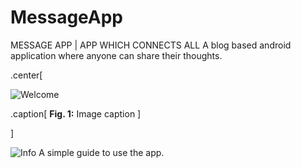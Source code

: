 # MessageApp
MESSAGE APP | APP WHICH CONNECTS ALL
A blog based android application where anyone can share their thoughts.

.center[

![Welcome](https://user-images.githubusercontent.com/60037249/94257100-6aa2be00-ff48-11ea-8596-25d55da67891.jpeg)

.caption[
**Fig. 1:** Image caption
]

]

![Info](https://user-images.githubusercontent.com/60037249/94257380-d71dbd00-ff48-11ea-8913-b077d4475dc3.jpeg)
A simple guide to use the app.

